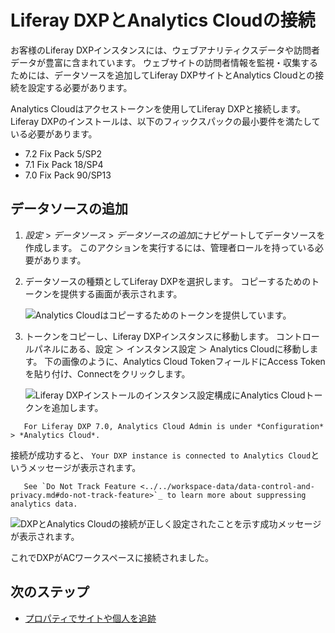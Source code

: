 # Liferay DXPとAnalytics Cloudの接続

お客様のLiferay DXPインスタンスには、ウェブアナリティクスデータや訪問者データが豊富に含まれています。 ウェブサイトの訪問者情報を監視・収集するためには、データソースを追加してLiferay DXPサイトとAnalytics Cloudとの接続を設定する必要があります。

Analytics Cloudはアクセストークンを使用してLiferay DXPと接続します。 Liferay DXPのインストールは、以下のフィックスパックの最小要件を満たしている必要があります。

-   7.2 Fix Pack 5/SP2
-   7.1 Fix Pack 18/SP4
-   7.0 Fix Pack 90/SP13

## データソースの追加

1.  *設定* &gt; *データソース* &gt; *データソースの追加*にナビゲートしてデータソースを作成します。 このアクションを実行するには、管理者ロールを持っている必要があります。

2.  データソースの種類としてLiferay DXPを選択します。 コピーするためのトークンを提供する画面が表示されます。

    ![Analytics Cloudはコピーするためのトークンを提供しています。](connecting-liferay-dxp-to-analytics-cloud/images/02.png)

3.  トークンをコピーし、Liferay DXPインスタンスに移動します。 コントロールパネルにある、設定 ＞ インスタンス設定 ＞ Analytics Cloudに移動します。 下の画像のように、Analytics Cloud TokenフィールドにAccess Tokenを貼り付け、Connectをクリックします。

    ![Liferay DXPインストールのインスタンス設定構成にAnalytics Cloudトークンを追加します。](connecting-liferay-dxp-to-analytics-cloud/images/03.png)

``` note::
   For Liferay DXP 7.0, Analytics Cloud Admin is under *Configuration* > *Analytics Cloud*.
```

接続が成功すると、 `Your DXP instance is connected to Analytics Cloud`というメッセージが表示されます。

``` note::
   See `Do Not Track Feature <../../workspace-data/data-control-and-privacy.md#do-not-track-feature>`_ to learn more about suppressing analytics data.
```

![DXPとAnalytics Cloudの接続が正しく設定されたことを示す成功メッセージが表示されます。](connecting-liferay-dxp-to-analytics-cloud/images/04.png)

これでDXPがACワークスペースに接続されました。

## 次のステップ

-   [プロパティでサイトや個人を追跡](./tracking-sites-and-individuals-using-properties.md)

